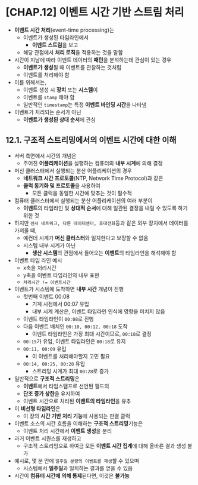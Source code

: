 # [CHAP.12] 이벤트 시간 기반 스트림 처리
- **이벤트 시간 처리**(event-time processing)는
  - 이벤트가 생성된 타임라인에서
    - **이벤트 스트림**을 보고
  - 해당 관점에서 **처리 로직**을 적용하는 것을 말함
- 시간이 지남에 따라 이벤트 데이터의 **패턴**을 분석하는데 관심이 있는 경우
  - **이벤트가 생성**될 때 이벤트를 관찰하는 것처럼
  - 이벤트를 처리해야 함
- 이를 위해서는,
  - 이벤트 생성 시 **장치** 또는 **시스템**이
  - 이벤트를 `stamp` 해야 함
  - 일반적인 `timestamp`는 특정 **이벤트 바인딩 시간**을 나타냄
- 이벤트가 처리되는 순서가 아닌
  - **이벤트가 생성된 상대 순서**에 관심


## 12.1. 구조적 스트리밍에서의 이벤트 시간에 대한 이해
- 서버 측면에서 시간의 개념은
  - 주어진 **어플리케이션**을 실행하는 컴퓨터의 **내부 시계**에 의해 결정
- 머신 클러스터에서 실행되는 분산 어플리케이션의 경우
  - **네트워크 시간 프로토콜**(NTP, Network Time Protocol)과 같은
  - **클럭 동기화 및 프로토콜**을 사용하여
    - 모든 클럭을 동일한 시간에 맞추는 것이 필수적
- 컴퓨터 클러스터에서 실행되는 분산 어플리케이션의 여러 부분이
  - **이벤트**의 타임라인 및 **상대적 순서**에 대해 일관된 결정을 내릴 수 있도록 하기 위한 것
- 하지만 `센서 네트워크, 다른 데이터센터, 휴대전화`등과 같은 외부 장치에서 데이터를 가져올 때,
  - 예컨데 시계가 **머신 클러스터**와 일치한다고 보장할 수 없음
  - 시스템 내부 시계가 아닌
    - **생산 시스템**의 관점에서 들어오는 **이벤트**의 타임라인을 해석해야 함
- 이벤트 타임 라인 예시
  - x축을 처리시간
  - y축을 이벤트 타임라인의 내부 표현
  - `처리시간 != 이벤트시간`
- 이벤트가 시스템에 도착하면 **내부 시간** 개념이 진행
  - 첫번째 이벤트 00:08
    - 기계 시점에서 00:07 유입
    - 내부 시계 계산은, 이벤트 타임라인 인식에 영향을 미치지 않음
  - 이벤트 타임라인이 `00:08`로 진행
  - 다음 이벤트 배치인 `00:10, 00:12, 00:18` 도착
    - 이벤트 타임라인은 가장 최대 시간이므로, `00:18`로 결정
  - `00:15`가 유입, 이벤트 타임라인은 `00:18`로 유지
  - `00:11, 00:09` 유입
    - 이 이벤트를 처리해야할지 고민 필요
  - `00:14, 00:25, 00:28` 유입
    - 스트리밍 시계가 최대 `00:28`로 증가
- 일반적으로 **구조적 스트리밍**은
  - **이벤트**에서 타임스탬프로 선언된 필드의
  - **단조 증가 상한**을 유지하여
  - 이벤트 시간으로 처리된 **이벤트의 타임라인**을 유추
- 이 **비선형 타임라인**은
  - 이 장의 **시간 기반 처리 기능**에 사용되는 판결 클럭
- 이벤트 소스의 시간 흐름을 이해하는 **구조적 스트리밍**기능은
  - 이벤트 처리 시간에서 **이벤트 생성**을 분리
- 과거 이벤트 시퀀스를 재생하고
  - 구조적 스트리밍으로 하여금 모든 **이벤트 시간 집계**에 대해 올바른 결과 생성 불가
- 예시로, 몇 분 안에 `일주일 분량의 이벤트를 재생`할 수 있으며
  - 시스템에서 **일주일**과 일치하는 결과를 얻을 수 있음
- 시간이 **컴퓨터 시간에 의해 통제**된다면, 이것은 **불가능**